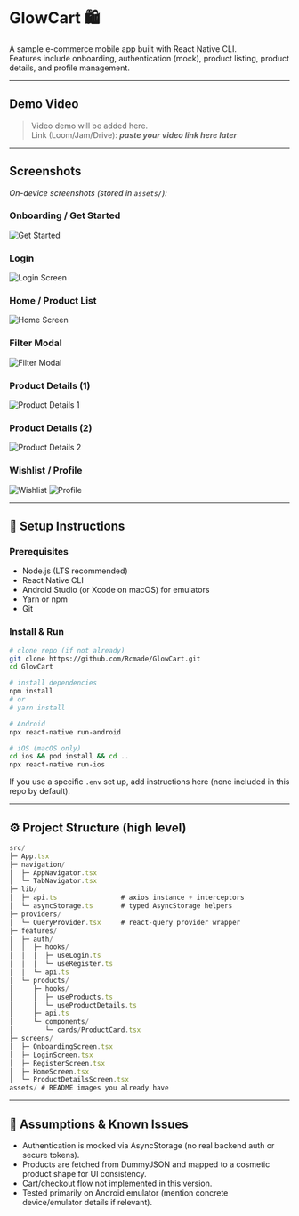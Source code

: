 # GlowCart 🛍️

A sample e-commerce mobile app built with React Native CLI.  
Features include onboarding, authentication (mock), product listing, product details, and profile management.

---

## Demo Video

> Video demo will be added here.  
> Link (Loom/Jam/Drive): **_paste your video link here later_**

---

## Screenshots

_On-device screenshots (stored in `assets/`):_

### Onboarding / Get Started

![Get Started](./assets/GetStarted.jpg)

### Login

![Login Screen](./assets/LoginScreen.jpg)

### Home / Product List

![Home Screen](./assets/HomeScreen.jpg)

### Filter Modal

![Filter Modal](./assets/FilterModal.jpg)

### Product Details (1)

![Product Details 1](./assets/ProductDetails1.jpg)

### Product Details (2)

![Product Details 2](./assets/ProductDetails2.jpg)

### Wishlist / Profile

![Wishlist](./assets/Wishlist.jpg)
![Profile](./assets/ProfileScreen.jpg)

---

## 🚀 Setup Instructions

### Prerequisites

- Node.js (LTS recommended)
- React Native CLI
- Android Studio (or Xcode on macOS) for emulators
- Yarn or npm
- Git

### Install & Run

```bash
# clone repo (if not already)
git clone https://github.com/Rcmade/GlowCart.git
cd GlowCart

# install dependencies
npm install
# or
# yarn install

# Android
npx react-native run-android

# iOS (macOS only)
cd ios && pod install && cd ..
npx react-native run-ios
```

If you use a specific `.env` set up, add instructions here (none included in this repo by default).

---

## ⚙️ Project Structure (high level)

```js
src/
├─ App.tsx
├─ navigation/
│  ├─ AppNavigator.tsx
│  └─ TabNavigator.tsx
├─ lib/
│  ├─ api.ts                # axios instance + interceptors
│  └─ asyncStorage.ts       # typed AsyncStorage helpers
├─ providers/
│  └─ QueryProvider.tsx     # react-query provider wrapper
├─ features/
│  ├─ auth/
│  │  ├─ hooks/
│  │  │  ├─ useLogin.ts
│  │  │  └─ useRegister.ts
│  │  └─ api.ts
│  └─ products/
│     ├─ hooks/
│     │  ├─ useProducts.ts
│     │  └─ useProductDetails.ts
│     ├─ api.ts
│     └─ components/
│        └─ cards/ProductCard.tsx
├─ screens/
│  ├─ OnboardingScreen.tsx
│  ├─ LoginScreen.tsx
│  ├─ RegisterScreen.tsx
│  ├─ HomeScreen.tsx
│  └─ ProductDetailsScreen.tsx
assets/ # README images you already have
```

---

## 📌 Assumptions & Known Issues

- Authentication is mocked via AsyncStorage (no real backend auth or secure tokens).
- Products are fetched from DummyJSON and mapped to a cosmetic product shape for UI consistency.
- Cart/checkout flow not implemented in this version.
- Tested primarily on Android emulator (mention concrete device/emulator details if relevant).
<!-- - Video demo to be added later. -->
